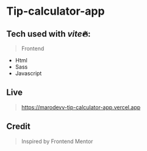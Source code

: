 # Tip-calculator-app

## Tech used with *vite*🔥:

> Frontend

-   Html
-   Sass
-   Javascript

## Live

> https://marodevv-tip-calculator-app.vercel.app

## Credit

> Inspired by Frontend Mentor